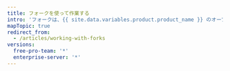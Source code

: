 ```yaml
---
title: フォークを使って作業する
intro: 'フォークは、{{ site.data.variables.product.product_name }} のオープンソース開発でよく使われます。'
mapTopic: true
redirect_from:
  - /articles/working-with-forks
versions:
  free-pro-team: '*'
  enterprise-server: '*'
---
```


